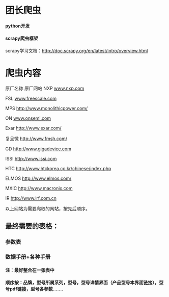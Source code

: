 # 团长爬虫

#### python开发
#### scrapy爬虫框架
scrapy学习文档：http://doc.scrapy.org/en/latest/intro/overview.html

# 爬虫内容

原厂名称    原厂网站
NXP         www.nxp.com

FSL         www.freescale.com

MPS         http://www.monolithicpower.com/

ON          www.onsemi.com

Exar        http://www.exar.com/

复旦微      http://www.fmsh.com/

GD          http://www.gigadevice.com

ISSI        http://www.issi.com

HTC         http://www.htckorea.co.kr/chinese/index.php

ELMOS       http://www.elmos.com/ 

MXIC        http://www.macronix.com

IR          http://www.irf.com.cn

以上网站为需要爬取的网站，按先后顺序。

## 最终需要的表格：

### 参数表
### 数据手册+各种手册

#### 注：最好整合在一张表中
#### 顺序按：品牌，型号所属系列，型号，型号详情界面（产品型号本界面链接），型号pdf链接，型号各参数…….
